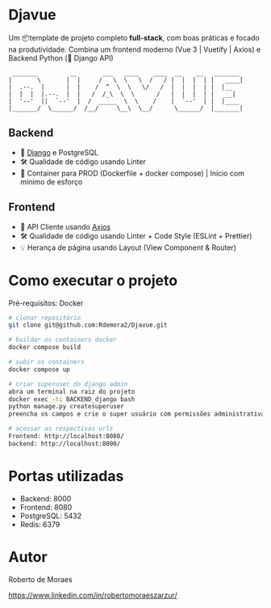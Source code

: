 # Djavue

Um 📦template de projeto completo **full-stack**, com boas práticas e focado na produtividade. Combina um frontend moderno (Vue 3 | Vuetify | Axios) e Backend Python (🦄 Django API)

```
 _______         __       ___   ____    ____  __    __   _______
|       \       |  |     /   \  \   \  /   / |  |  |  | |   ____|
|  .--.  |      |  |    /  ^  \  \   \/   /  |  |  |  | |  |__
|  |  |  |.--.  |  |   /  /_\  \  \      /   |  |  |  | |   __|
|  '--'  ||  `--'  |  /  _____  \  \    /    |  `--'  | |  |____
|_______/  \______/  /__/     \__\  \__/      \______/  |_______|

```

## Backend

- 🦄 [Django](https://www.djangoproject.com/) e PostgreSQL
- 🛠️ Qualidade de código usando Linter
- 🐳 Container para PROD (Dockerfile + docker compose) | Início com mínimo de esforço

## Frontend

- 🔩 API Cliente usando [Axios](https://axios-http.com/docs/intro)
- 🛠️ Qualidade de código usando Linter + Code Style (ESLint + Prettier)
- 💡 Herança de página usando Layout (View Component & Router)

# Como executar o projeto
Pré-requisitos: Docker

```bash
# clonar repositório
git clone git@github.com:Rdemora2/Djavue.git

# buildar os containers docker
docker compose build

# subir os containers
docker compose up

# criar superuser do django admin
abra um terminal na raiz do projeto
docker exec -ti BACKEND_django bash
python manage.py createsuperuser
preencha os campos e crie o super usuário com permissões administrativas

# acessar as respectivas urls
Frontend: http://localhost:8080/
backend: http://localhost:8000/

```

# Portas utilizadas
- Backend: 8000
- Frontend: 8080
- PostgreSQL: 5432
- Redis: 6379

# Autor

Roberto de Moraes

https://www.linkedin.com/in/robertomoraeszarzur/